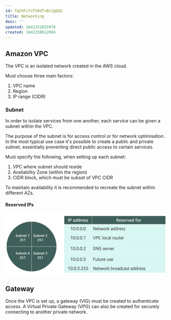 ```yaml
---
id: TqCHfi7cFSDdTvBz1gQGG
title: Networking
desc: ''
updated: 1642252855976
created: 1642250612084
---
```


## Amazon VPC
The VPC is an isolated network created in the AWS cloud.

Must choose three main factors:
1. VPC name
2. Region
3. IP range (CIDR)

### Subnet
In order to isolate services from one another, each service can be given a subnet within the VPC.

The purpose of the subnet is for access control or for network optimisation. In the most typical use case it's possible to create a public and private subnet, essentially preventing direct public access to certain services. 

Must specify the following, when setting up each subnet:
1. VPC where subnet should reside
2. Availability Zone (within the region)
3. CIDR block, which must be subset of VPC CIDR

To maintain availability it is recommended to recreate the subnet within different AZs. 

#### Reserved IPs
![](/assets/images/2022-01-15-13-16-12.png)

## Gateway
Once the VPC is set up, a gateway (VIG) must be created to authenticate access. A Virtual Private Gateway (VPG) can also be created for securely connecting to another private network.






